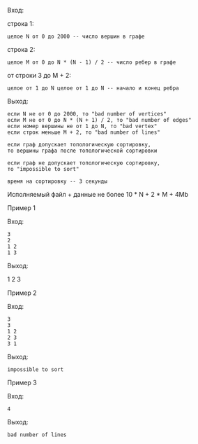 Вход:

строка 1:

	целое N от 0 до 2000 -- число вершин в графе
строка 2:
	
    целое M от 0 до N * (N - 1) / 2 -- число ребер в графе
от строки 3 до M + 2:
	  
    целое от 1 до N целое от 1 до N -- начало и конец ребра

Выход:
	
    если N не от 0 до 2000, то "bad number of vertices"
	если M не от 0 до N * (N + 1) / 2, то "bad number of edges"
	если номер вершины не от 1 до N, то "bad vertex"
	если строк меньше M + 2, то "bad number of lines"

	если граф допускает топологическую сортировку,
	то вершины графа после топологической сортировки

	если граф не допускает топологическую сортировку,
	то "impossible to sort"

	время на сортировку -- 3 секунды

Исполняемый файл + данные не более 10 * N + 2 * M + 4Mb

Пример 1

Вход:

    3
    2
    1 2
    1 3
Выход:

  1 2 3

Пример 2

Вход:

    3
    3
    1 2
    2 3
    3 1
Выход:

    impossible to sort

Пример 3

Вход:

    4
Выход:

    bad number of lines
